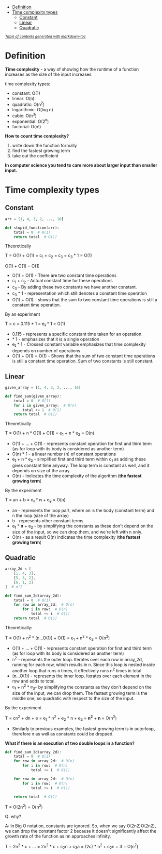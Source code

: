 - [Definition](#definition)
- [Time complexity types](#time-complexity-types)
  * [Constant](#constant)
  * [Linear](#linear)
  * [Quadratic](#quadratic)

<small><i><a href='http://ecotrust-canada.github.io/markdown-toc/'>Table of contents generated with markdown-toc</a></i></small>


# Definition
**Time complexity** - a way of showing how the runtime of a function increases as the size of the input increases

time complexity types:

- constant: O(1)
- linear: O(n)
- quadratic: O(n<sup>2</sup>)
- logarithmic: O(log n)
- cubic: O(n<sup>3</sup>)
- exponential: O(2<sup>n</sup>)
- factorial: O(n!)

**How to count time complexity?**
1.  write down the function formally
2.  find the fastest growing term
3.  take out the coefficient

**In computer science you tend to care more about larger input than smaller input.**

# Time complexity types

## Constant

```python
arr = [1, 4, 3, 2, ..., 10]

def stupid_function(arr):
	total = 0  # O(1)
	return total  # O(1)
```

Theoretically

T = O(1) + O(1) = c<sub>1</sub> + c<sub>2</sub> = c<sub>3</sub> = c<sub>3</sub> * 1 = O(1)

O(1) + O(1) = O(1)

* O(1) + O(1) - There are two constant time operations
* c<sub>1</sub> + c<sub>2</sub> - Actual constant time for these operations
* c<sub>3</sub> - By adding these two constants we have another constant.
* c<sub>3</sub> * 1 - representation which still denotes a constant time operation
* O(1) + O(1) - shows that the sum fo two constant time operations is still a constant
time operation.

By an experiment

T = c = 0.115 * 1 = ~~c<sub>1</sub>~~ * 1 = O(1)
* 0.115 - represents a specific constant time taken for an operation.
* \* 1 - emphasizes that it is a single operation
* ~~c<sub>1</sub>~~ * 1 - Crossed constant variable emphasizes that time complexity 
depends on number of operations
* O(1) + O(1) = O(1) - Shows that the sum of two constant time operations is still a
constant time operation. Sum of two constants is still constant.

## Linear

```python
given_array = [1, 4, 3, 2, ..., 10]

def find_sum(given_array):
    total = 0  # O(1)
    for i in given_array:  # O(n)
        total += 1  # O(1)
    return total  # O(1)
```

Theoretically

T = O(1) + n * O(1) + O(1) = ~~c<sub>1</sub>~~ + n * ~~c<sub>2</sub>~~ = O(n)
* O(1) + ... + O(1) - represents constant operation for first and third term (as for 
loop with its body is considered as another term)
* O(n) * 1 - a linear number (n) of constant operations
* ~~c<sub>1</sub>~~ + n * ~~c<sub>2</sub>~~ - simplified first and third term within
c<sub>1</sub> as adding these gives constant time anyway. The loop term is constant as 
well, and it depends on size of the array.
* O(n) - Indicates the time complexity of the algorithm (**the fastest growing term**)

By the experiment

T = an + b = ~~c<sub>1</sub>~~ * **n** + ~~c<sub>2</sub>~~ = O(n)
* an - represents the loop part, where an is the body (constant term) and n the loop 
(size of the array)
* b - represents other constant terms
* ~~c<sub>1</sub>~~ * **n** + ~~c<sub>2</sub>~~ - by simplifying the constants as these 
don't depend on the size of the input, so we can drop them, and we're left with n only.
* O(n) - as a result O(n) indicates the time complexity (**the fastest growing term**)

## Quadratic

```python
array_2d = [
	[1, 4, 3],
	[5, 3, 2],
	[6, 1, 2]
]  # n^2

def find_sum_2d(array_2d):
	total = 0  # O(1)
	for row in array_2d:  # O(n)
		for i in row:  # O(n)
			total += i  # O(1)
	return total  # O(1)
```

Theoretically:

T = O(1) + n<sup>2</sup> * (n...O(1)) + O(1) = ~~c<sub>1</sub>~~ + n<sup>2</sup> * ~~c<sub>2</sub>~~ = O(n<sup>2</sup>)
* O(1) + ... + O(1) - represents constant operation for first and third term (as for
  loop with its body is considered as another term)
* n<sup>2</sup> - represents the outer loop. Iterates over each row in array_2d,
running for each row, which results in n. Since this loop is nested inside another loop
that runs n times, it effectively runs n<sup>2</sup> times in total
* (n...O(1)) - represents the inner loop. Iterates over each element in the row and adds 
to total.
* ~~c<sub>1</sub>~~ + n<sup>2</sup> * ~~c<sub>2</sub>~~- by simplifying the constants as 
they don't depend on the size of the input, we can drop them. The fastest growing term
is the middle one, so quadratic with respect to the size of the input.

By the experiment

T = cn<sup>2</sup> + dn + e = ~~c<sub>1</sub>~~ * n<sup>2</sup> + ~~c<sub>2</sub>~~ * n + ~~c<sub>3</sub>~~ = **n<sup>2</sup>** + **n** = O(n<sup>2</sup>)

* Similarly to previous examples, the fastest growing term is in outerloop, therefore n as well as constants could be 
dropped.
 

**What if there is an execution of two double loops in a function?**

```python
def find_sum_2d(array_2d):
    total = 0  # O(1)
    for row in array_2d:  # O(n)
        for i in row:  # O(n)
            total += i  # O(1)

    for row in array_2d:  # O(n)
        for i in row:  # O(n)
            total += i  # O(1)
            
    return total  # O(1)
```

T = O(2n<sup>2</sup>) = O(n<sup>2</sup>)

Q: why?

A: In Big O notation, constants are ignored. So, when we say O(2n2)O(2n2), we can drop the 
constant factor 2 because it doesn't significantly affect the growth rate of the 
function as nn approaches infinity.

T = 2n<sup>2</sup> * c + ... = 2n<sup>2</sup> * c + c<sub>2</sub>n + c<sub>3</sub>a = (2c) * n<sup>2</sup> + c<sub>2</sub>n + 3 = O(n<sup>2</sup>)